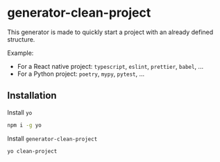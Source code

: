 # generator-clean-project

This generator is made to quickly start a project with an already defined structure.

Example:

- For a React native project: `typescript`, `eslint`, `prettier`, `babel`, ...
- For a Python project: `poetry`, `mypy`, `pytest`, ...

## Installation

Install `yo`

```bash
npm i -g yo
```

Install `generator-clean-project`

```bash
yo clean-project
```

